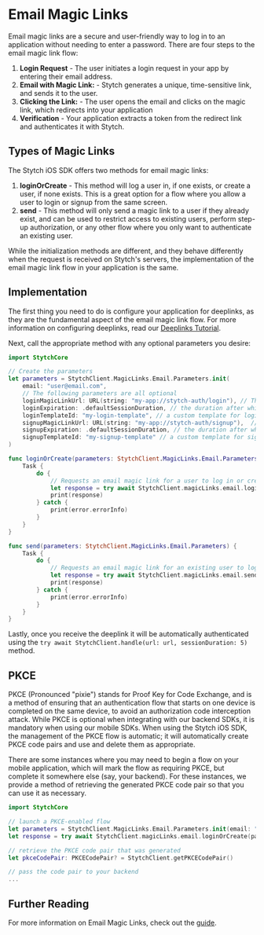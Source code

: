 # Email Magic Links
Email magic links are a secure and user-friendly way to log in to an application without needing to enter a password. There are four steps to the email magic link flow:

1. **Login Request** - The user initiates a login request in your app by entering their email address.
2. **Email with Magic Link:** - Stytch generates a unique, time-sensitive link, and sends it to the user.
3. **Clicking the Link:** - The user opens the email and clicks on the magic link, which redirects into your application
4. **Verification** - Your application extracts a token from the redirect link and authenticates it with Stytch.

## Types of Magic Links
The Stytch iOS SDK offers two methods for email magic links:
1. **loginOrCreate** - This method will log a user in, if one exists, or create a user, if none exists. This is a great option for a flow where you allow a user to login or signup from the same screen.
2. **send** - This method will only send a magic link to a user if they already exist, and can be used to restrict access to existing users, perform step-up authorization, or any other flow where you only want to authenticate an existing user.

While the initialization methods are different, and they behave differently when the request is received on Stytch's servers, the implementation of the email magic link flow in your application is the same.

## Implementation
The first thing you need to do is configure your application for deeplinks, as they are the fundamental aspect of the email magic link flow. For more information on configuring deeplinks, read our [Deeplinks Tutorial](./Deeplinks.md).

Next, call the appropriate method with any optional parameters you desire:
```swift
import StytchCore

// Create the parameters
let parameters = StytchClient.MagicLinks.Email.Parameters.init(
    email: "user@email.com",
    // The following parameters are all optional
    loginMagicLinkUrl: URL(string: "my-app://stytch-auth/login"), // The URL to be directed to on login. Will use your default, if not provided
    loginExpiration: .defaultSessionDuration, // the duration after which the login url should expire
    loginTemplateId: "my-login-template", // a custom template for login emails, if you've configured one
    signupMagicLinkUrl: URL(string: "my-app://stytch-auth/signup"),  // The URL to be directed to on user creation. It is ignored on send requests. Will use your default, if not provided
    signupExpiration: .defaultSessionDuration, // the duration after which the login url should expire
    signupTemplateId: "my-signup-template" // a custom template for signup emails, if you've configured one. It is ignored on send requests
)

func loginOrCreate(parameters: StytchClient.MagicLinks.Email.Parameters) {
    Task {
        do {
            // Requests an email magic link for a user to log in or create an account depending on the presence and/or status of an existing account.
            let response = try await StytchClient.magicLinks.email.loginOrCreate(parameters: parameters)
            print(response)
        } catch {
            print(error.errorInfo)
        }
    }
}

func send(parameters: StytchClient.MagicLinks.Email.Parameters) {
    Task {
        do {
            // Requests an email magic link for an existing user to log in or attach the included email factor to their current account.
            let response = try await StytchClient.magicLinks.email.send(parameters: parameters)
            print(response)
        } catch {
            print(error.errorInfo)
        }
    }
}
```

Lastly, once you receive the deeplink it will be automatically authenticated using the `try await StytchClient.handle(url: url, sessionDuration: 5)` method.

## PKCE
PKCE (Pronounced "pixie") stands for Proof Key for Code Exchange, and is a method of ensuring that an authentication flow that starts on one device is completed on the same device, to avoid an authorization code interception attack. While PKCE is optional when integrating with our backend SDKs, it is mandatory when using our mobile SDKs. When using the Stytch iOS SDK, the management of the PKCE flow is automatic; it will automatically create PKCE code pairs and use and delete them as appropriate.

There are some instances where you may need to begin a flow on your mobile application, which will mark the flow as requiring PKCE, but complete it somewhere else (say, your backend). For these instances, we provide a method of retrieving the generated PKCE code pair so that you can use it as necessary.

```swift
import StytchCore

// launch a PKCE-enabled flow
let parameters = StytchClient.MagicLinks.Email.Parameters.init(email: "user@email.com")
let response = try await StytchClient.magicLinks.email.loginOrCreate(parameters: parameters)

// retrieve the PKCE code pair that was generated
let pkceCodePair: PKCECodePair? = StytchClient.getPKCECodePair()

// pass the code pair to your backend
...
```

## Further Reading
For more information on Email Magic Links, check out the [guide](https://stytch.com/docs/guides/magic-links/email-magic-links/api).
